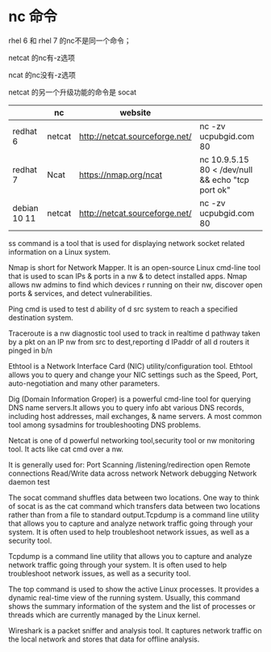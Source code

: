 # nc 命令

rhel 6  和 rhel 7 的nc不是同一个命令；

netcat 的nc有-z选项

ncat 的nc没有-z选项

netcat 的另一个升级功能的命令是 socat

|              | nc     | website                        |                                                   |
| ------------ | ------ | ------------------------------ | ------------------------------------------------- |
| redhat 6     | netcat | http://netcat.sourceforge.net/ | nc -zv ucpubgid.com 80                            |
| redhat 7     | Ncat   | https://nmap.org/ncat          | nc 10.9.5.15 80 < /dev/null && echo "tcp port ok" |
| debian 10 11 | netcat | http://netcat.sourceforge.net/ | nc -zv ucpubgid.com 80                            |


ss command is a tool that is used for displaying network socket related information on a Linux system.

Nmap is short for Network Mapper. It is an open-source Linux cmd-line tool that is used to scan IPs & ports in a nw & to detect installed apps. Nmap allows nw admins to find which devices r running on their nw, discover open ports & services, and detect vulnerabilities.

Ping cmd is used to test d ability of d src system to reach a specified destination system.

Traceroute is a nw diagnostic tool used to track in realtime d pathway taken by a pkt on an IP nw from src to dest,reporting d IPaddr of all d routers it pinged in b/n

Ethtool is a Network Interface Card (NIC) utility/configuration tool. Ethtool allows you to query and change your NIC settings such as the Speed, Port, auto-negotiation and many other parameters.


Dig (Domain Information Groper) is a powerful cmd-line tool for querying DNS name servers.It allows you to query info abt various DNS records, including host addresses, mail exchanges, & name servers. A most common tool among sysadmins for troubleshooting DNS problems.


Netcat is one of d powerful networking tool,security tool or nw monitoring tool. It acts like cat cmd over a nw.

It is generally used for:
Port Scanning /listening/redirection
open Remote connections
Read/Write data across network
Network debugging
Network daemon test


The socat command shuffles data between two locations. One way to think of socat is as the cat command which transfers data between two locations rather than from a file to standard output.Tcpdump is a command line utility that allows you to capture and analyze network traffic going through your system. It is often used to help troubleshoot network issues, as well as a security tool.


Tcpdump is a command line utility that allows you to capture and analyze network traffic going through your system. It is often used to help troubleshoot network issues, as well as a security tool.

The top command is used to show the active Linux processes. It provides a dynamic real-time view of the running system. Usually, this command shows the summary information of the system and the list of processes or threads which are currently managed by the Linux kernel.

Wireshark is a packet sniffer and analysis tool. It captures network traffic on the local network and stores that data for offline analysis.

